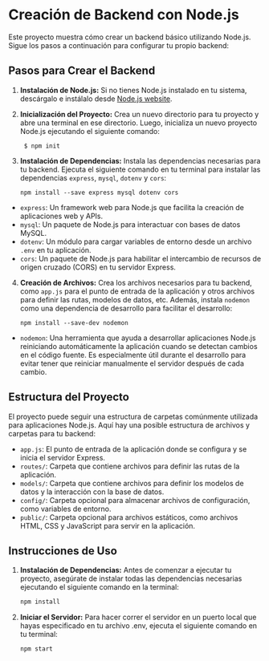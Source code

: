 # Creación de Backend con Node.js

Este proyecto muestra cómo crear un backend básico utilizando Node.js. Sigue los pasos a continuación para configurar tu propio backend:

## Pasos para Crear el Backend

1. **Instalación de Node.js:** Si no tienes Node.js instalado en tu sistema, descárgalo e instálalo desde [Node.js website](https://nodejs.org/).

2. **Inicialización del Proyecto:** Crea un nuevo directorio para tu proyecto y abre una terminal en ese directorio. Luego, inicializa un nuevo proyecto Node.js ejecutando el siguiente comando:

        $ npm init 
3. **Instalación de Dependencias:** Instala las dependencias necesarias para tu backend. Ejecuta el siguiente comando en tu terminal para instalar las dependencias `express`, `mysql`, `dotenv` y `cors`:

       npm install --save express mysql dotenv cors
- `express`: Un framework web para Node.js que facilita la creación de aplicaciones web y APIs.
- `mysql`: Un paquete de Node.js para interactuar con bases de datos MySQL.
- `dotenv`: Un módulo para cargar variables de entorno desde un archivo `.env` en tu aplicación.
- `cors`: Un paquete de Node.js para habilitar el intercambio de recursos de origen cruzado (CORS) en tu servidor Express.

4. **Creación de Archivos:** Crea los archivos necesarios para tu backend, como `app.js` para el punto de entrada de la aplicación y otros archivos para definir las rutas, modelos de datos, etc. Además, instala `nodemon` como una dependencia de desarrollo para facilitar el desarrollo:

       npm install --save-dev nodemon

- `nodemon`: Una herramienta que ayuda a desarrollar aplicaciones Node.js reiniciando automáticamente la aplicación cuando se detectan cambios en el código fuente. Es especialmente útil durante el desarrollo para evitar tener que reiniciar manualmente el servidor después de cada cambio.


## Estructura del Proyecto

El proyecto puede seguir una estructura de carpetas comúnmente utilizada para aplicaciones Node.js. Aquí hay una posible estructura de archivos y carpetas para tu backend:

- `app.js`: El punto de entrada de la aplicación donde se configura y se inicia el servidor Express.
- `routes/`: Carpeta que contiene archivos para definir las rutas de la aplicación.
- `models/`: Carpeta que contiene archivos para definir los modelos de datos y la interacción con la base de datos.
- `config/`: Carpeta opcional para almacenar archivos de configuración, como variables de entorno.
- `public/`: Carpeta opcional para archivos estáticos, como archivos HTML, CSS y JavaScript para servir en la aplicación.

## Instrucciones de Uso

1. **Instalación de Dependencias:** Antes de comenzar a ejecutar tu proyecto, asegúrate de instalar todas las dependencias necesarias ejecutando el siguiente comando en la terminal:

   ```bash
   npm install
2. **Iniciar el Servidor:** Para hacer correr el servidor en un puerto local que hayas especificado en tu archivo .env, ejecuta el siguiente comando en tu terminal:

   ```bash
   npm start
